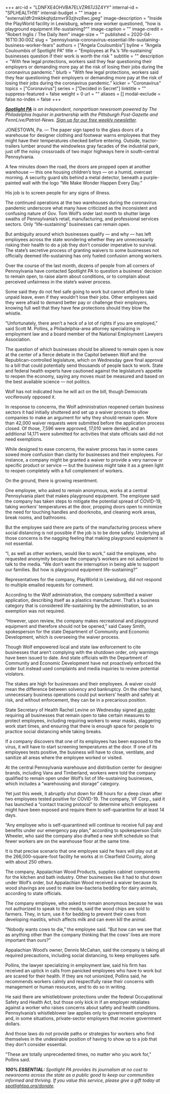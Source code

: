 +++
arc-id = "LDNFXE4OHVBA7ELVZR67J3Z4YY"
internal-id = "SPLHEALTH16"
internal-budget = ""
image = "external/dfr2mkbkqhjdzmvr93zjtvz8wc.jpeg"
image-description = "Inside the PlayWorld facility in Lewisburg, where one worker questioned, \"how is playground equipment life-sustaining?”"
image-caption = ""
image-credit = "Robert Inglis / The Daily Item"
image-size = ""
published = 2020-04-16T10:30:00Z
slug = "pennsylvania-coronavirus-essential-life-sustaining-business-worker-fears"
authors = ["Angela Couloumbis"]
byline = "Angela Couloumbis of Spotlight PA"
title = "Employees at Pa.’s ‘life-sustaining’ businesses question if their work is worth the risk "
subtitle = ""
description = "With few legal protections, workers said they fear questioning their employers or demanding more pay at the risk of losing their jobs during the coronavirus pandemic."
blurb = "With few legal protections, workers said they fear questioning their employers or demanding more pay at the risk of losing their jobs during the coronavirus pandemic."
kicker = "Coronavirus"
topics = ["Coronavirus"]
series = ["Decided in Secret"]
linktitle = ""
suppress-featured = false
weight = 0
url = ""
aliases = []
modal-exclude = false
no-index = false
+++

<a href="https://www.spotlightpa.org/"><i><b>Spotlight PA</b></i></a><i> is an independent, nonpartisan newsroom powered by The Philadelphia Inquirer in partnership with the Pittsburgh Post-Gazette and PennLive/Patriot-News. </i><a href="https://www.spotlightpa.org/newsletters"><i>Sign up for our free weekly newsletter</i></a><i>.</i>

JONESTOWN, Pa. — The paper sign taped to the glass doors of a warehouse for designer clothing and footwear warns employees that they might have their temperatures checked before entering. Outside, tractor-trailers lumber around the windowless gray facades of the industrial park, just off the noisy crossroads of two major highways here in south-central Pennsylvania.

A few minutes down the road, the doors are propped open at another warehouse — this one housing children’s toys — on a humid, overcast morning. A security guard sits behind a metal detector, beneath a purple-painted wall with the logo “We Make Wonder Happen Every Day.”

His job is to screen people for any signs of illness.

The continued operations at the two warehouses during the coronavirus pandemic underscore what many have criticized as the inconsistent and confusing nature of Gov. Tom Wolf’s order last month to shutter large swaths of Pennsylvania’s retail, manufacturing, and professional services sectors. Only “life-sustaining” businesses can remain open.

But ambiguity around which businesses qualify — and why — has left employees across the state wondering whether they are unnecessarily risking their health to do a job they don’t consider imperative to survival. The state’s secretive process of granting waivers to some businesses not officially deemed life-sustaining has only fueled confusion among workers.

Over the course of the last month, dozens of people from all corners of Pennsylvania have contacted Spotlight PA to question a business’ decision to remain open, to raise alarm about conditions, or to complain about perceived unfairness in the state’s waiver process.

Some said they do not feel safe going to work but cannot afford to take unpaid leave, even if they wouldn’t lose their jobs. Other employees said they were afraid to demand better pay or challenge their employers, knowing full well that they have few protections should they blow the whistle.

“Unfortunately, there aren’t a heck of a lot of rights if you are employed,” said Scott M. Pollins, a Philadelphia-area attorney specializing in employment law and a board member of the National Employment Lawyers Association.

<script src="https://www.spotlightpa.org/embed.js" async></script><div data-spl-embed-version="1" data-spl-src="https://www.spotlightpa.org/embeds/donate/"></div>


The question of which businesses should be allowed to remain open is now at the center of a fierce debate in the Capitol between Wolf and the Republican-controlled legislature, which on Wednesday gave final approval to a bill that could potentially send thousands of people back to work. State and federal health experts have cautioned against the legislature’s appetite to reopen the economy, saying any moves must be measured and based on the best available science — not politics.

Wolf has not indicated how he will act on the bill, though Democrats vociferously opposed it.

In response to concerns, the Wolf administration reopened certain business sectors it had initially shuttered and set up a waiver process to allow companies to make an argument for why they should remain open. More than 42,000 waiver requests were submitted before the application process closed. Of those, 7,596 were approved, 17,010 were denied, and an additional 14,171 were submitted for activities that state officials said did not need exemptions.

While designed to ease concerns, the waiver process has in some cases sowed more confusion than clarity for businesses and their employees. For instance, a company might be granted a waiver to provide a very narrow or specific product or service — but the business might take it as a green light to reopen completely with a full complement of workers.

On the ground, there is growing resentment.

One employee, who asked to remain anonymous, works at a central Pennsylvania plant that makes playground equipment. The employee said the company has taken steps to mitigate the potential spread of COVID-19, taking workers’ temperatures at the door, propping doors open to minimize the need for touching handles and doorknobs, and cleaning work areas, break rooms, and bathrooms.

But the employee said there are parts of the manufacturing process where social distancing is not possible if the job is to be done safely. Underlying all those concerns is the nagging feeling that making playground equipment is not essential.

“I, as well as other workers, would like to work,” said the employee, who requested anonymity because the company’s workers are not authorized to talk to the media. “We don’t want the interruption in being able to support our families. But how is playground equipment life-sustaining?”

Representatives for the company, PlayWorld in Lewisburg, did not respond to multiple emailed requests for comment.

According to the Wolf administration, the company submitted a waiver application, describing itself as a plastics manufacturer. That’s a business category that is considered life-sustaining by the administration, so an exemption was not required.

“However, upon review, the company makes recreational and playground equipment and therefore should not be opened,” said Casey Smith, spokesperson for the state Department of Community and Economic Development, which is overseeing the waiver process.

Though Wolf empowered local and state law enforcement to cite businesses that aren’t complying with the shutdown order, only warnings have been issued to date. And state officials with the Department of Community and Economic Development have not proactively enforced the order but instead used complaints and media inquiries to review potential violators.

<script src="https://www.spotlightpa.org/embed.js" async></script><div data-spl-embed-version="1" data-spl-src="https://www.spotlightpa.org/embeds/newsletter/"></div>

The stakes are high for businesses and their employees. A waiver could mean the difference between solvency and bankruptcy. On the other hand, unnecessary business operations could put workers’ health and safety at risk, and without enforcement, they can be in a precarious position.

State Secretary of Health Rachel Levine on Wednesday signed <a href="https://www.governor.pa.gov/wp-content/uploads/2020/04/20200415-SOH-worker-safety-order.pdf" target=_blank>an order</a> requiring all businesses that remain open to take certain measures to protect employees, including requiring workers to wear masks, staggering work start times, and ensuring that there is enough space for people to practice social distancing while taking breaks.

If a company discovers that one of its employees has been exposed to the virus, it will have to start screening temperatures at the door. If one of its employees tests positive, the business will have to close, ventilate, and sanitize all areas where the employee worked or visited.

At the central Pennsylvania warehouse and distribution center for designer brands, including Vans and Timberland, workers were told the company qualified to remain open under Wolf’s list of life-sustaining businesses, which includes a “warehousing and storage" category.

Yet just this week, it abruptly shut down for 48 hours for a deep clean after two employees tested positive for COVID-19. The company, VF Corp., said it has launched a “contact tracing protocol” to determine which employees might have been exposed and require them to self-quarantine for at least 14 days.

“Any employee who is self-quarantined will continue to receive full pay and benefits under our emergency pay plan,” according to spokesperson Colin Wheeler, who said the company also drafted a new shift schedule so that fewer workers are on the warehouse floor at the same time.

It is that precise scenario that one employee said he fears will play out at the 266,000-square-foot facility he works at in Clearfield County, along with about 250 others.

The company, Appalachian Wood Products, supplies cabinet components for the kitchen and bath industry. Other businesses like it had to shut down under Wolf’s order, but Appalachian Wood received a waiver because its wood shavings are used to make low-bacteria bedding for dairy animals, according to state officials.

The company employee, who asked to remain anonymous because he was not authorized to speak to the media, said the wood chips are sold to farmers. They, in turn, use it for bedding to prevent their cows from developing mastitis, which affects milk and can even kill the animal.

“Nobody wants cows to die,” the employee said. “But how can we see that as anything other than the company thinking that the cows' lives are more important than ours?”

Appalachian Wood’s owner, Dennis McCahan, said the company is taking all required precautions, including social distancing, to keep employees safe.

Pollins, the lawyer specializing in employment law, said his firm has received an uptick in calls from panicked employees who have to work but are scared for their health. If they are not unionized, Pollins said, he recommends workers calmly and respectfully raise their concerns with management or human resources, and to do so in writing.

He said there are whistleblower protections under the federal Occupational Safety and Health Act, but those only kick in if an employer retaliates against a worker who raises concerns about safety and health conditions. Pennsylvania’s whistleblower law applies only to government employers and, in some situations, private-sector employers that receive government dollars.

And those laws do not provide paths or strategies for workers who find themselves in the undesirable position of having to show up to a job that they don’t consider essential.

“These are totally unprecedented times, no matter who you work for,” Pollins said.

<i><b>100% ESSENTIAL: </b></i><i>Spotlight PA provides its journalism at no cost to newsrooms across the state as a public good to keep our communities informed and thriving. If you value this service, please give a gift today at </i><a href="https://www.spotlightpa.org/donate"><i>spotlightpa.org/donate</i></a><i>.</i>

<script src="https://www.spotlightpa.org/embed.js" async></script><div data-spl-embed-version="1" data-spl-src="https://www.spotlightpa.org/embeds/tips/?tip_text=Do%20you%20have%20a%20tip%20about%20%3Cb%3Ehow%20Pa.'s%20government%20is%20responding%20to%20the%20coronavirus%3C%2Fb%3E%3F%20Tell%20us."></div>
